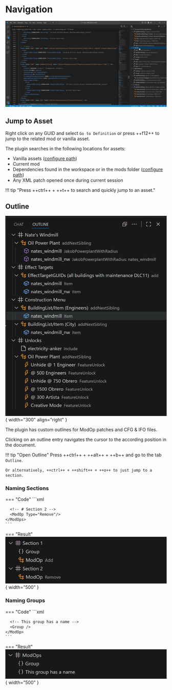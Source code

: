 # Navigation

![](./images/navigation.gif)

## Jump to Asset

Right click on any GUID and select `Go to Definition` or press ++f12++ to jump to the related mod or vanilla asset.

The plugin searches in the following locations for assets:

- Vanilla assets ([configure path](../setup.md#configure-path))
- Current mod
- Dependencies found in the workspace or in the mods folder ([configure path](../setup.md#configure-path))
- Any XML patch opened once during current session

!!! tip "Press ++ctrl++ + ++t++ to search and quickly jump to an asset."

## Outline

![](./images/outline.png){ width="300" align="right" }

The plugin has custom outlines for ModOp patches and CFG & IFO files.

Clicking on an outline entry navigates the cursor to the according position in the document.

!!! tip "Open Outline"
    Press ++ctrl++ +  ++alt++ + ++b++ and go to the tab `Outline`.

    Or alternatively, ++ctrl++ + ++shift++ + ++o++ to just jump to a section.

<div style="clear: both;"></div>

### Naming Sections

=== "Code"
    ```xml
    <ModOps>
      <!-- # Section 1 -->
      <Group />
      <ModOp Type="Add"/>

      <!-- # Section 2 -->
      <ModOp Type="Remove"/>
    </ModOps>
    ```
=== "Result"
    ![](./images/outline-named-section.png){ width="500" }

### Naming Groups

=== "Code"
    ```xml
    <ModOps>
      <Group />

      <!-- This group has a name -->
      <Group />
    </ModOp>
    ```
=== "Result"
    ![](./images/outline-named-group.png){ width="500" }